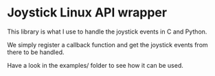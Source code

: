 Joystick Linux API wrapper
==========================

This library is what I use to handle the joystick events in C and Python.

We simply register a callback function and get the joystick events from there to be handled.

Have a look in the examples/ folder to see how it can be used.

